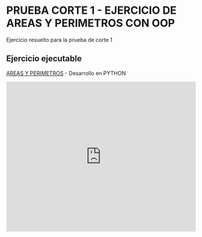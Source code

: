 # PRUEBA CORTE 1 - EJERCICIO DE AREAS Y PERIMETROS CON OOP

Ejercicio resuelto para la prueba de corte 1

## Ejercicio ejecutable

[AREAS Y PERIMETROS](https://repl.it/@jrodriguezce/SeriousSlimConnections) - Desarrollo en PYTHON

<iframe height="400px" width="100%" src="https://repl.it/@jrodriguezce/SeriousSlimConnections?lite=true" scrolling="no" frameborder="no" allowtransparency="true" allowfullscreen="true" sandbox="allow-forms allow-pointer-lock allow-popups allow-same-origin allow-scripts allow-modals"></iframe>
